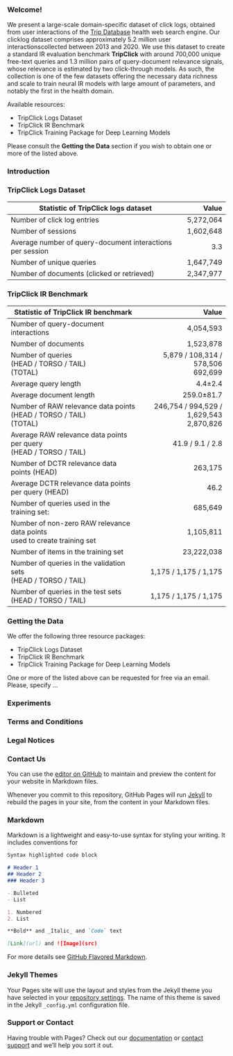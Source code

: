 ### Welcome!
We present a large-scale domain-specific dataset of click logs, obtained from user interactions of the [Trip Database](https://www.tripdatabase.com) health web search engine. Our clicklog dataset comprises approximately 5.2 million user interactionscollected between 2013 and 2020. We use this dataset to create a standard IR evaluation benchmark **TripClick** with around 700,000 unique free-text queries and 1.3 million pairs of query-document relevance signals, whose relevance is estimated by two click-through models. As such, the collection is one of the few datasets offering the necessary data richness and scale to train neural IR models with large amount of parameters, and notably the first in the health domain.

Available resources:
* TripClick Logs Dataset
* TripClick IR Benchmark
* TripClick Training Package for Deep Learning Models

Please consult the **Getting the Data** section if you wish to obtain one or more of the listed above.

### Introduction
### TripClick Logs Dataset

| Statistic of TripClick logs dataset | Value |
|---|---:|
| Number of click log entries | 5,272,064 |
| Number of sessions | 1,602,648 |
| Average number of query-document interactions per session | 3.3 |
| Number of unique queries | 1,647,749 |
| Number of documents (clicked or retrieved) | 2,347,977 |


### TripClick IR Benchmark

| Statistic of TripClick IR benchmark | Value |
|---|---:|
| Number of query-document interactions | 4,054,593 |
| Number of documents | 1,523,878 |
| Number of queries <br> (HEAD / TORSO / TAIL) <br> (TOTAL) | 5,879 / 108,314 / 578,506 <br> 692,699 |
| Average query length | 4.4±2.4 |
| Average document length | 259.0±81.7 |
| Number of RAW relevance data points <br> (HEAD / TORSO / TAIL) <br> (TOTAL) | 246,754 / 994,529 / 1,629,543 <br> 2,870,826 |
| Average RAW relevance data points per query <br> (HEAD / TORSO / TAIL) | 41.9 / 9.1 / 2.8 |
| Number of DCTR relevance data points (HEAD) | 263,175 |
| Average DCTR relevance data points per query (HEAD) | 46.2 |
| Number of queries used in the training set: | 685,649 |
| Number of non-zero RAW relevance data points <br> used to create training set | 1,105,811 |
| Number of items in the training set | 23,222,038 |
| Number of queries in the validation sets <br> (HEAD / TORSO / TAIL) | 1,175 / 1,175 / 1,175 |
| Number of queries in the test sets <br> (HEAD / TORSO / TAIL) | 1,175 / 1,175 / 1,175 |

### Getting the Data
We offer the following three resource packages:
* TripClick Logs Dataset
* TripClick IR Benchmark
* TripClick Training Package for Deep Learning Models

One or more of the listed above can be requested for free via an email.
Please, specify ...
### Experiments
### Terms and Conditions
### Legal Notices
### Contact Us







You can use the [editor on GitHub](https://github.com/tripdatabase/TripClick/edit/gh-pages/index.md) to maintain and preview the content for your website in Markdown files.

Whenever you commit to this repository, GitHub Pages will run [Jekyll](https://jekyllrb.com/) to rebuild the pages in your site, from the content in your Markdown files.

### Markdown

Markdown is a lightweight and easy-to-use syntax for styling your writing. It includes conventions for

```markdown
Syntax highlighted code block

# Header 1
## Header 2
### Header 3

- Bulleted
- List

1. Numbered
2. List

**Bold** and _Italic_ and `Code` text

[Link](url) and ![Image](src)
```

For more details see [GitHub Flavored Markdown](https://guides.github.com/features/mastering-markdown/).

### Jekyll Themes

Your Pages site will use the layout and styles from the Jekyll theme you have selected in your [repository settings](https://github.com/tripdatabase/TripClick/settings). The name of this theme is saved in the Jekyll `_config.yml` configuration file.

### Support or Contact

Having trouble with Pages? Check out our [documentation](https://docs.github.com/categories/github-pages-basics/) or [contact support](https://support.github.com/contact) and we’ll help you sort it out.
